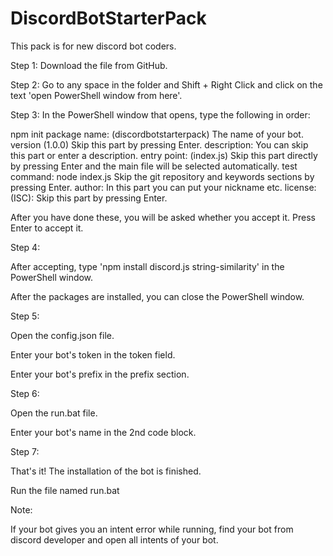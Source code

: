 # DiscordBotStarterPack
This pack is for new discord bot coders.

Step 1:
Download the file from GitHub.


Step 2:
Go to any space in the folder and Shift + Right Click and click on the text 'open PowerShell window from here'.


Step 3:
In the PowerShell window that opens, type the following in order:


npm init
package name: (discordbotstarterpack) The name of your bot.
version (1.0.0) Skip this part by pressing Enter.
description: You can skip this part or enter a description.
entry point: (index.js) Skip this part directly by pressing Enter and the main file will be selected automatically.
test command: node index.js
Skip the git repository and keywords sections by pressing Enter.
author: In this part you can put your nickname etc.
license: (ISC): Skip this part by pressing Enter.


After you have done these, you will be asked whether you accept it.
Press Enter to accept it.


Step 4:

After accepting, type 'npm install discord.js string-similarity' in the PowerShell window.

After the packages are installed, you can close the PowerShell window.


Step 5:

Open the config.json file.

Enter your bot's token in the token field.

Enter your bot's prefix in the prefix section.


Step 6:

Open the run.bat file.

Enter your bot's name in the 2nd code block.


Step 7:

That's it!
The installation of the bot is finished.

Run the file named run.bat

Note:

If your bot gives you an intent error while running, find your bot
from discord developer and open all intents of your bot.

